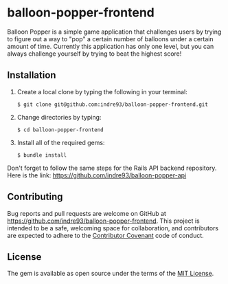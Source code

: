 # balloon-popper-frontend

Balloon Popper is a simple game application that challenges users by trying to figure out a way to "pop" a certain number of balloons under a certain amount of time. Currently this application has only one level, but you can always challenge yourself by trying to beat the highest score!

## Installation

1. Create a local clone by typing the following in your terminal:

    `$ git clone git@github.com:indre93/balloon-popper-frontend.git`

2. Change directories by typing:

    `$ cd balloon-popper-frontend`

3. Install all of the required gems:

    `$ bundle install`


Don't forget to follow the same steps for the Rails API backend repository. Here is the link:
https://github.com/indre93/balloon-popper-api

## Contributing

Bug reports and pull requests are welcome on GitHub at https://github.com/indre93/balloon-popper-frontend. This project is intended to be a safe, welcoming space for collaboration, and contributors are expected to adhere to the [Contributor Covenant](http://contributor-covenant.org) code of conduct.

## License

The gem is available as open source under the terms of the [MIT License](https://opensource.org/licenses/MIT).
